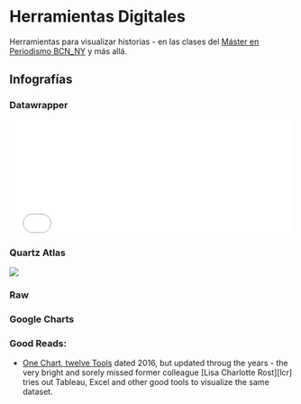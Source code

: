 # Herramientas Digitales

Herramientas para visualizar historias - en las clases del [Máster en Periodismo BCN_NY][mper] y más allá.


## Infografías

### Datawrapper

<iframe id="datawrapper-chart-v82rz" src="//datawrapper.dwcdn.net/v82rz/3/" scrolling="no" frameborder="0" allowtransparency="true" style="width: 0; min-width: 100% !important;" height="202"></iframe><script type="text/javascript">if("undefined"==typeof window.datawrapper)window.datawrapper={};window.datawrapper["v82rz"]={},window.datawrapper["v82rz"].embedDeltas={"100":289.003472,"200":231.003472,"300":231.003472,"400":202.003472,"500":202.003472,"700":202.003472,"800":202.003472,"900":202.003472,"1000":202.003472},window.datawrapper["v82rz"].iframe=document.getElementById("datawrapper-chart-v82rz"),window.datawrapper["v82rz"].iframe.style.height=window.datawrapper["v82rz"].embedDeltas[Math.min(1e3,Math.max(100*Math.floor(window.datawrapper["v82rz"].iframe.offsetWidth/100),100))]+"px",window.addEventListener("message",function(a){if("undefined"!=typeof a.data["datawrapper-height"])for(var b in a.data["datawrapper-height"])if("v82rz"==b)window.datawrapper["v82rz"].iframe.style.height=a.data["datawrapper-height"][b]+"px"});</script>


### Quartz Atlas

<div class="atlas-chart" data-id="B1zpymvDz" data-width="640" data-height="449"><img src="https://www.theatlas.com/i/atlas_B1zpymvDz.png" style="max-width: 100%;"></div><script src="https://www.theatlas.com/javascripts/atlas.js"></script>


### Raw



### Google Charts


[mper]: http://www.masterperiodismo.il3.ub.edu/ "Página del Máster en Periodismo BCN_NY"


### Good Reads:

  - [One Chart, twelve Tools](https://lisacharlotterost.github.io/2016/05/17/one-chart-tools/) dated 2016, but updated throug the years - the very bright and sorely missed former colleague [Lisa Charlotte Rost][lcr] tries out Tableau, Excel and other good tools to visualize the same dataset.
